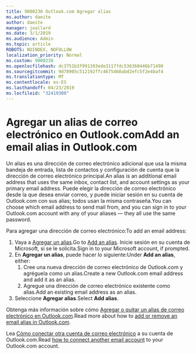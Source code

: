 ```yaml
---
title: 9000238 Outlook.com Agregar alias
ms.author: daeite
author: daeite
manager: joallard
ms.date: 3/1/2019
ms.audience: Admin
ms.topic: article
ROBOTS: NOINDEX, NOFOLLOW
localization_priority: Normal
ms.custom: 9000238
ms.openlocfilehash: dc3751b3f991393ede3117fdc536360446b71490
ms.sourcegitcommit: 9d78905c512192ffc4675468abd2efc5f2e4baf4
ms.translationtype: MT
ms.contentlocale: es-ES
ms.lasthandoff: 04/23/2019
ms.locfileid: "32419300"
---
```

# <a name="add-an-email-alias-in-outlookcom"></a><span data-ttu-id="2ab05-102">Agregar un alias de correo electrónico en Outlook.com</span><span class="sxs-lookup"><span data-stu-id="2ab05-102">Add an email alias in Outlook.com</span></span>

<span data-ttu-id="2ab05-103">Un alias es una dirección de correo electrónico adicional que usa la misma bandeja de entrada, lista de contactos y configuración de cuenta que la dirección de correo electrónico principal.</span><span class="sxs-lookup"><span data-stu-id="2ab05-103">An alias is an additional email address that uses the same inbox, contact list, and account settings as your primary email address.</span></span> <span data-ttu-id="2ab05-104">Puede elegir la dirección de correo electrónico desde la que desea enviar correo, y puede iniciar sesión en su cuenta de Outlook.com con sus alias; todos usan la misma contraseña.</span><span class="sxs-lookup"><span data-stu-id="2ab05-104">You can choose which email address to send mail from, and you can sign in to your Outlook.com account with any of your aliases — they all use the same password.</span></span>

<span data-ttu-id="2ab05-105">Para agregar una dirección de correo electrónico:</span><span class="sxs-lookup"><span data-stu-id="2ab05-105">To add an email address:</span></span>

1. <span data-ttu-id="2ab05-106">Vaya a [Agregar un alias](https://go.microsoft.com/fwlink/p/?linkid=864833).</span><span class="sxs-lookup"><span data-stu-id="2ab05-106">Go to [Add an alias](https://go.microsoft.com/fwlink/p/?linkid=864833).</span></span> <span data-ttu-id="2ab05-107">Inicie sesión en su cuenta de Microsoft, si se le solicita.</span><span class="sxs-lookup"><span data-stu-id="2ab05-107">Sign in to your Microsoft account, if prompted.</span></span>
2. <span data-ttu-id="2ab05-108">En **Agregar un alias**, puede hacer lo siguiente:</span><span class="sxs-lookup"><span data-stu-id="2ab05-108">Under **Add an alias**, either:</span></span>
    1. <span data-ttu-id="2ab05-109">Cree una nueva dirección de correo electrónico de Outlook.com y agréguela como un alias.</span><span class="sxs-lookup"><span data-stu-id="2ab05-109">Create a new Outlook.com email address and add it as an alias.</span></span>
    2. <span data-ttu-id="2ab05-110">Agregue una dirección de correo electrónico existente como alias.</span><span class="sxs-lookup"><span data-stu-id="2ab05-110">Add an existing email address as an alias.</span></span>
3. <span data-ttu-id="2ab05-111">Seleccione **Agregar alias**.</span><span class="sxs-lookup"><span data-stu-id="2ab05-111">Select **Add alias**.</span></span>

<span data-ttu-id="2ab05-112">Obtenga más información sobre cómo [Agregar o quitar un alias de correo electrónico en Outlook.com](https://support.office.com/article/459b1989-356d-40fa-a689-8f285b13f1f2).</span><span class="sxs-lookup"><span data-stu-id="2ab05-112">Read more about how to [add or remove an email alias in Outlook.com](https://support.office.com/article/459b1989-356d-40fa-a689-8f285b13f1f2).</span></span>  

<span data-ttu-id="2ab05-113">Lea [Cómo conectar otra cuenta de correo electrónico](https://support.office.com/article/c5224df4-5885-4e79-91ba-523aa743f0ba) a su cuenta de Outlook.com.</span><span class="sxs-lookup"><span data-stu-id="2ab05-113">Read [how to connect another email account](https://support.office.com/article/c5224df4-5885-4e79-91ba-523aa743f0ba) to your Outlook.com account.</span></span>